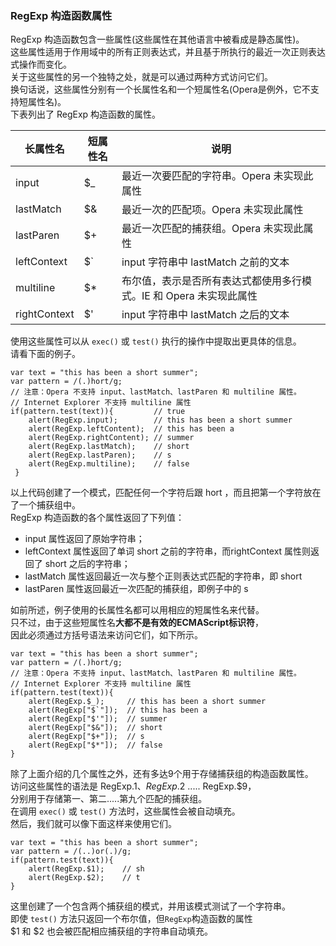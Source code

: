 ### RegExp 构造函数属性

RegExp 构造函数包含一些属性(这些属性在其他语言中被看成是静态属性)。  
这些属性适用于作用域中的所有正则表达式，并且基于所执行的最近一次正则表达式操作而变化。  
关于这些属性的另一个独特之处，就是可以通过两种方式访问它们。  
换句话说，这些属性分别有一个长属性名和一个短属性名(Opera是例外，它不支持短属性名)。  
下表列出了 RegExp 构造函数的属性。

<table>
	<thead>
		<tr><th>长属性名</th><th>短属性名</th><th>说明</th></tr>
	</thead>
	<tbody>
		<tr><td>input</td><td>$_</td><td>最近一次要匹配的字符串。Opera 未实现此属性</td></tr>
		<tr><td>lastMatch</td><td>$&</td><td>最近一次的匹配项。Opera 未实现此属性</td></tr>
		<tr><td>lastParen</td><td>$+</td><td>最近一次匹配的捕获组。Opera 未实现此属性</td></tr>
		<tr><td>leftContext</td><td>$`</td><td>input 字符串中 lastMatch 之前的文本</td></tr>
		<tr><td>multiline</td><td>$*</td><td>布尔值，表示是否所有表达式都使用多行模式。IE 和 Opera 未实现此属性</td></tr>
		<tr><td>rightContext</td><td>$'</td><td>input 字符串中 lastMatch 之后的文本</td></tr>
	</tbody>
</table>

使用这些属性可以从 `exec()` 或 `test()` 执行的操作中提取出更具体的信息。  
请看下面的例子。

	var text = "this has been a short summer";
    var pattern = /(.)hort/g;
    // 注意：Opera 不支持 input、lastMatch、lastParen 和 multiline 属性。
    // Internet Explorer 不支持 multiline 属性
    if(pattern.test(text)){         // true
    	alert(RegExp.input);        // this has been a short summer
        alert(RegExp.leftContent);  // this has been a
        alert(RegExp.rightContent); // summer
        alert(RegExp.lastMatch);    // short
        alert(RegExp.lastParen);    // s
        alert(RegExp.multiline);    // false
     }

以上代码创建了一个模式，匹配任何一个字符后跟 hort ，而且把第一个字符放在了一个捕获组中。  
RegExp 构造函数的各个属性返回了下列值：
 - input  属性返回了原始字符串；
 - leftContext 属性返回了单词 short 之前的字符串，而rightContext 属性则返回了 short 之后的字符串；
 - lastMatch 属性返回最近一次与整个正则表达式匹配的字符串，即 short
 - lastParen 属性返回最近一次匹配的捕获组，即例子中的 s

如前所述，例子使用的长属性名都可以用相应的短属性名来代替。  
只不过，由于这些短属性名**大都不是有效的ECMAScript标识符**，  
因此必须通过方括号语法来访问它们，如下所示。

	var text = "this has been a short summer";
    var pattern = /(.)hort/g; 
    // 注意：Opera 不支持 input、lastMatch、lastParen 和 multiline 属性。
    // Internet Explorer 不支持 multiline 属性
    if(pattern.test(text)){
    	alert(RegExp.$_);     // this has been a short summer
        alert(RegExp["$`"]);  // this has been a
        alert(RegExp["$'"]);  // summer
        alert(RegExp["$&"]);  // short
        alert(RegExp["$+"]);  // s
        alert(RegExp["$*"]);  // false
    }

除了上面介绍的几个属性之外，还有多达9个用于存储捕获组的构造函数属性。  
访问这些属性的语法是 RegExp.$1、RegExp.$2 ..... RegExp.$9，  
分别用于存储第一、第二.....第九个匹配的捕获组。  
在调用 `exec()` 或 `test()` 方法时，这些属性会被自动填充。  
然后，我们就可以像下面这样来使用它们。

	var text = "this has been a short summer";
    var pattern = /(..)or(.)/g;
    if(pattern.test(text)){  
    	alert(RegExp.$1);    // sh
        alert(RegExp.$2);    // t
    }

这里创建了一个包含两个捕获组的模式，并用该模式测试了一个字符串。  
即使 `test()` 方法只返回一个布尔值，但`RegExp`构造函数的属性   
$1 和 $2 也会被匹配相应捕获组的字符串自动填充。

